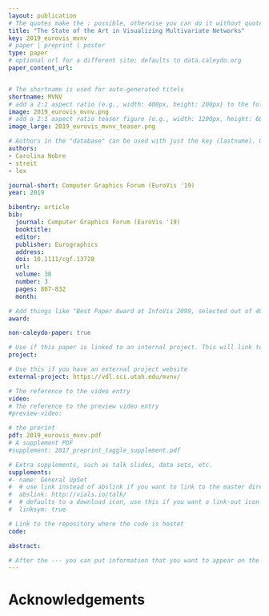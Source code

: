 ```yaml
---
layout: publication
# The quotes make the : possible, otherwise you can do it without quotes
title: "The State of the Art in Visualizing Multivariate Networks"
key: 2019_eurovis_mvnv
# paper | preprint | poster
type: paper
# optional url for a different site; defaults to data.caleydo.org
paper_content_url: 


# The shortname is used for auto-generated titels
shortname: MVNV
# add a 2:1 aspect ratio (e.g., width: 400px, height: 200px) to the folder /assets/images/papers/
image: 2019_eurovis_mvnv.png
# add a 2:1 aspect ratio teaser figure (e.g., width: 1200px, height: 600px) to the folder /assets/images/papers/
image_large: 2019_eurovis_mvnv_teaser.png

# Authors in the "database" can be used with just the key (lastname). Others can be written properly.
authors:
- Carolina Nobre
- streit
- lex

journal-short: Computer Graphics Forum (EuroVis '19)
year: 2019

bibentry: article
bib:
  journal: Computer Graphics Forum (EuroVis '19)
  booktitle: 
  editor: 
  publisher: Eurographics
  address: 
  doi: 10.1111/cgf.13728
  url:
  volume: 38
  number: 3
  pages: 807-832
  month: 

# Add things like "Best Paper Award at InfoVis 2099, selected out of 4000 submissions"
award:

non-caleydo-paper: true

# Use if this paper is linked to an internal project. This will link to the project site
project: 

# Use this if you have an external project website
external-project: https://vdl.sci.utah.edu/mvnv/

# The reference to the video entry
video: 
# The reference to the preview video entry
#preview-video:

# the prerint
pdf: 2019_eurovis_mvnv.pdf
# A supplement PDF
#supplement: 2017_preprint_taggle_supplement.pdf

# Extra supplements, such as talk slides, data sets, etc.
supplements:
#- name: General UpSet
#  # use link instead of abslink if you want to link to the master directory
#  abslink: http://vials.io/talk/
#  # defaults to a download icon, use this if you want a link-out icon
#  linksym: true

# Link to the repository where the code is hostet
code: 

abstract: 

# After the --- you can put information that you want to appear on the website using markdown formatting or HTML. A good example are acknowledgements, extra references, an erratum, etc.
---
```



# Acknowledgements


